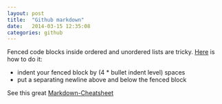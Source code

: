 ```yaml
---
layout: post
title:  "Github markdown"
date:   2014-03-15 12:35:08
categories: github
---
```


Fenced code blocks inside ordered and unordered lists are tricky.
[Here](https://gist.github.com/clintel/1155906) is how to do it:

* indent your fenced block by (4 * bullet indent level) spaces
* put a separating newline above and below the fenced block

See this great [Markdown-Cheatsheet](https://github.com/adam-p/markdown-here/wiki/Markdown-Cheatsheet)
